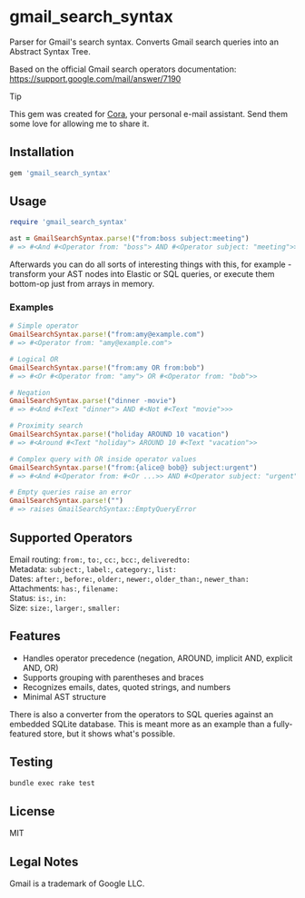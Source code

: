 # gmail_search_syntax

Parser for Gmail's search syntax. Converts Gmail search queries into an Abstract Syntax Tree.

Based on the official Gmail search operators documentation:  
https://support.google.com/mail/answer/7190

> [!TIP]
> This gem was created for [Cora,](https://cora.computer/) your personal e-mail assistant.
> Send them some love for allowing me to share it.

## Installation

```ruby
gem 'gmail_search_syntax'
```

## Usage

```ruby
require 'gmail_search_syntax'

ast = GmailSearchSyntax.parse!("from:boss subject:meeting")
# => #<And #<Operator from: "boss"> AND #<Operator subject: "meeting">>
```

Afterwards you can do all sorts of interesting things with this, for example - transform your AST nodes into Elastic or SQL queries, or execute them bottom-op just from arrays in memory.

### Examples

```ruby
# Simple operator
GmailSearchSyntax.parse!("from:amy@example.com")
# => #<Operator from: "amy@example.com">

# Logical OR
GmailSearchSyntax.parse!("from:amy OR from:bob")
# => #<Or #<Operator from: "amy"> OR #<Operator from: "bob">>

# Negation
GmailSearchSyntax.parse!("dinner -movie")
# => #<And #<Text "dinner"> AND #<Not #<Text "movie">>>

# Proximity search
GmailSearchSyntax.parse!("holiday AROUND 10 vacation")
# => #<Around #<Text "holiday"> AROUND 10 #<Text "vacation">>

# Complex query with OR inside operator values
GmailSearchSyntax.parse!("from:{alice@ bob@} subject:urgent")
# => #<And #<Operator from: #<Or ...>> AND #<Operator subject: "urgent">>

# Empty queries raise an error
GmailSearchSyntax.parse!("")
# => raises GmailSearchSyntax::EmptyQueryError
```

## Supported Operators

Email routing: `from:`, `to:`, `cc:`, `bcc:`, `deliveredto:`  
Metadata: `subject:`, `label:`, `category:`, `list:`  
Dates: `after:`, `before:`, `older:`, `newer:`, `older_than:`, `newer_than:`  
Attachments: `has:`, `filename:`  
Status: `is:`, `in:`  
Size: `size:`, `larger:`, `smaller:`

## Features

- Handles operator precedence (negation, AROUND, implicit AND, explicit AND, OR)
- Supports grouping with parentheses and braces
- Recognizes emails, dates, quoted strings, and numbers
- Minimal AST structure

There is also a converter from the operators to SQL queries against an embedded SQLite database. This is meant more as an example than a fully-featured store, but it shows what's possible.

## Testing

```bash
bundle exec rake test
```

## License

MIT

## Legal Notes

Gmail is a trademark of Google LLC.

